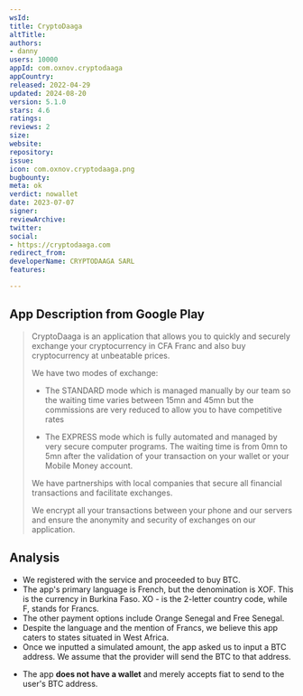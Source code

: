 ```yaml
---
wsId: 
title: CryptoDaaga
altTitle: 
authors:
- danny
users: 10000
appId: com.oxnov.cryptodaaga
appCountry: 
released: 2022-04-29
updated: 2024-08-20
version: 5.1.0
stars: 4.6
ratings: 
reviews: 2
size: 
website: 
repository: 
issue: 
icon: com.oxnov.cryptodaaga.png
bugbounty: 
meta: ok
verdict: nowallet
date: 2023-07-07
signer: 
reviewArchive: 
twitter: 
social:
- https://cryptodaaga.com
redirect_from: 
developerName: CRYPTODAAGA SARL
features: 

---
```


## App Description from Google Play

> CryptoDaaga is an application that allows you to quickly and securely exchange your cryptocurrency in CFA Franc and also buy cryptocurrency at unbeatable prices.
>
> We have two modes of exchange:
>
> - The STANDARD mode which is managed manually by our team so the waiting time varies between 15mn and 45mn but the commissions are very reduced to allow you to have competitive rates
>
> - The EXPRESS mode which is fully automated and managed by very secure computer programs. The waiting time is from 0mn to 5mn after the validation of your transaction on your wallet or your Mobile Money account.
>
> We have partnerships with local companies that secure all financial transactions and facilitate exchanges.
>
> We encrypt all your transactions between your phone and our servers and ensure the anonymity and security of exchanges on our application.

## Analysis

- We registered with the service and proceeded to buy BTC.
- The app's primary language is French, but the denomination is XOF. This is the currency in Burkina Faso. XO - is the 2-letter country code, while F, stands for Francs.
- The other payment options include Orange Senegal and Free Senegal.
- Despite the language and the mention of Francs, we believe this app caters to states situated in West Africa.
- Once we inputted a simulated amount, the app asked us to input a BTC address. We assume that the provider will send the BTC to that address.
* The app **does not have a wallet** and merely accepts fiat to send to the user's BTC address.
